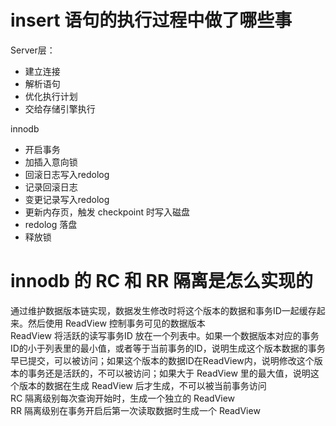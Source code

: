 # insert 语句的执行过程中做了哪些事  

Server层：  
- 建立连接  
- 解析语句  
- 优化执行计划  
- 交给存储引擎执行  

innodb  
- 开启事务  
- 加插入意向锁  
- 回滚日志写入redolog  
- 记录回滚日志  
- 变更记录写入redolog  
- 更新内存页，触发 checkpoint 时写入磁盘    
- redolog 落盘  
- 释放锁  

# innodb 的 RC 和 RR 隔离是怎么实现的  

通过维护数据版本链实现，数据发生修改时将这个版本的数据和事务ID一起缓存起来。然后使用 ReadView 控制事务可见的数据版本  
ReadView 将活跃的读写事务ID 放在一个列表中。如果一个数据版本对应的事务ID的小于列表里的最小值，或者等于当前事务的ID，说明生成这个版本数据的事务早已提交，可以被访问；如果这个版本的数据ID在ReadView内，说明修改这个版本的事务还是活跃的，不可以被访问；如果大于 ReadView 里的最大值，说明这个版本的数据在生成 ReadView 后才生成，不可以被当前事务访问    
RC 隔离级别每次查询开始时，生成一个独立的 ReadView  
RR 隔离级别在事务开启后第一次读取数据时生成一个 ReadView  